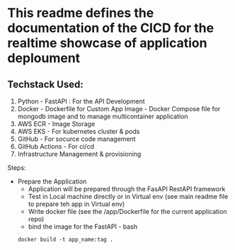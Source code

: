 # This readme defines the documentation of the CICD for  the realtime showcase of application deploument 

## Techstack Used:
1. Python - FastAPI : For the API Development 
2. Docker - Dockerfile for Custom App Image 
          - Docker Compose file for mongodb image and to manage multicontainer application 
3. AWS ECR - Image Storage 
4. AWS EKS - For kubernetes cluster & pods
5. GitHub - For socurce code management
6. GitHub Actions - For ci/cd 
7. Infrastructure Management & provisioning 


Steps: 
- Prepare the Application
    - Application will be prepared through the FasAPI RestAPI framework
    - Test in Local machine directly or in Virtual env (see main readme file to prepare teh app in Virtual env)
    - Write docker file (see the /app/Dockerfile for the current application repo)
    - bind the image for the FastAPI - 
    bash
    ```
    docker build -t app_name:tag .
    ``` 